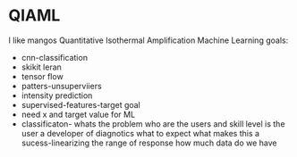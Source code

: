 # QIAML
I like mangos
Quantitative Isothermal Amplification Machine Learning
goals:
  - cnn-classification 
  - skikit leran 
  - tensor flow
  - patters-unsuperviiers
  -   intensity prediction 
  - supervised-features-target goal 
  - need x and target value for ML
  - classificaton- 
 whats the problem 
 who are the users and skill level
 is the user a developer of diagnotics what to expect
 what makes this a sucess-linearizing the range of response
 how much data do we have
